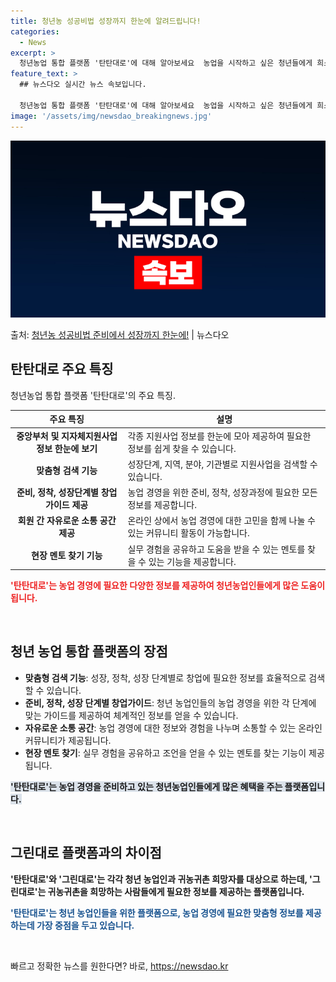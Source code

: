 ```yaml
---
title: 청년농 성공비법 성장까지 한눈에 알려드립니다!
categories:
  - News
excerpt: >
  청년농업 통합 플랫폼 '탄탄대로'에 대해 알아보세요  농업을 시작하고 싶은 청년들에게 희소식이 있습니다. 지…
feature_text: >
  ## 뉴스다오 실시간 뉴스 속보입니다.

  청년농업 통합 플랫폼 '탄탄대로'에 대해 알아보세요  농업을 시작하고 싶은 청년들에게 희소식이 있습니다. 지…
image: '/assets/img/newsdao_breakingnews.jpg'
---
```


![뉴스다오 속보](/assets/img/newsdao_breakingnews.jpg)

<p>출처: <a href="https://newsdao.kr/4118" rel="dofollow">청년농 성공비법 준비에서 성장까지 한눈에!</a> | 뉴스다오</p>

<h2 data-ke-size="size26">탄탄대로 주요 특징</h2>
<p data-ke-size="size16">청년농업 통합 플랫폼 '탄탄대로'의 주요 특징.</p>
<table>
    <thead>
        <tr>
            <th><b>주요 특징</b></th>
            <th><b>설명</b></th>
        </tr>
    </thead>
    <tbody>
        <tr>
            <td style="text-align: center; height: 17px;"><b>중앙부처 및 지자체지원사업 정보 한눈에 보기</b></td>
            <td>각종 지원사업 정보를 한눈에 모아 제공하여 필요한 정보를 쉽게 찾을 수 있습니다.</td>
        </tr>
        <tr>
            <td style="text-align: center; height: 17px;"><b>맞춤형 검색 기능</b></td>
            <td>성장단계, 지역, 분야, 기관별로 지원사업을 검색할 수 있습니다.</td>
        </tr>
        <tr>
            <td style="text-align: center; height: 17px;"><b>준비, 정착, 성장단계별 창업가이드 제공</b></td>
            <td>농업 경영을 위한 준비, 정착, 성장과정에 필요한 모든 정보를 제공합니다.</td>
        </tr>
        <tr>
            <td style="text-align: center; height: 17px;"><b>회원 간 자유로운 소통 공간 제공</b></td>
            <td>온라인 상에서 농업 경영에 대한 고민을 함께 나눌 수 있는 커뮤니티 활동이 가능합니다.</td>
        </tr>
        <tr>
            <td style="text-align: center; height: 17px;"><b>현장 멘토 찾기 기능</b></td>
            <td>실무 경험을 공유하고 도움을 받을 수 있는 멘토를 찾을 수 있는 기능을 제공합니다.</td>
        </tr>
    </tbody>
</table>
<b><span style="color: #ee2323;">'탄탄대로'는 농업 경영에 필요한 다양한 정보를 제공하여 청년농업인들에게 많은 도움이 됩니다.</span></b>
<p data-ke-size="size16">&nbsp;</p>

<h2 data-ke-size="size26">청년 농업 통합 플랫폼의 장점</h2>
<ul>
    <li><b>맞춤형 검색 기능</b>: 성장, 정착, 성장 단계별로 창업에 필요한 정보를 효율적으로 검색할 수 있습니다.</li>
    <li><b>준비, 정착, 성장 단계별 창업가이드</b>: 청년 농업인들의 농업 경영을 위한 각 단계에 맞는 가이드를 제공하여 체계적인 정보를 얻을 수 있습니다.</li>
    <li><b>자유로운 소통 공간</b>: 농업 경영에 대한 정보와 경험을 나누며 소통할 수 있는 온라인 커뮤니티가 제공됩니다.</li>
    <li><b>현장 멘토 찾기</b>: 실무 경험을 공유하고 조언을 얻을 수 있는 멘토를 찾는 기능이 제공됩니다.</li>
</ul>
<b><span style="background-color: #21538527;">'탄탄대로'는 농업 경영을 준비하고 있는 청년농업인들에게 많은 혜택을 주는 플랫폼입니다.</span></b>
<p data-ke-size="size16">&nbsp;</p>

<h2 data-ke-size="size26">그린대로 플랫폼과의 차이점</h2>
<p><b>'탄탄대로'와 '그린대로'는 각각 청년 농업인과 귀농귀촌 희망자를 대상으로 하는데, '그린대로'는 귀농귀촌을 희망하는 사람들에게 필요한 정보를 제공하는 플랫폼입니다.</b></p>
<p><b><span style="color: #1a5490;">'탄탄대로'는 청년 농업인들을 위한 플랫폼으로, 농업 경영에 필요한 맞춤형 정보를 제공하는데 가장 중점을 두고 있습니다.</span></b></p>
<p data-ke-size="size16">&nbsp;</p> 

빠르고 정확한 뉴스를 원한다면? 바로, <a href="https://newsdao.kr" rel="dofollow">https://newsdao.kr</a>


